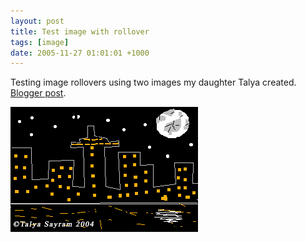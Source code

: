 ```yaml
---
layout: post
title: Test image with rollover
tags: [image]
date: 2005-11-27 01:01:01 +1000
---
```


Testing image rollovers using two images my daughter Talya created. [Blogger post](https://robertmarkbram.blogspot.com/2005/11/test-image-with-rollover.html).

<img src="images/landscape1.gif" border="0" alt="" onmouseover="this.src='images/landscape1.gif';" onmouseout="this.src='images/landscape1.gif';" />
